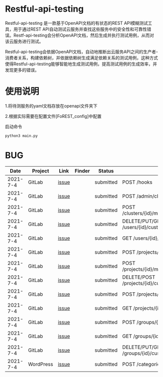  

#  

#  

# Restful-api-testing



Restful-api-testing 是一款基于OpenAPI文档的有状态的REST API模糊测试工具，用于通过REST API自动测试云服务并查找这些服务中的安全性和可靠性错误。Restf-api-testing会分析OpenAPI文档，然后生成并执行测试用例，从而对该云服务进行测试。

Restful-api-testing会依据OpenAPI文档，自动地推断出云服务API之间的生产者-消费者关系，构建依赖树，并依据依赖树生成满足依赖关系的测试用例，这种方式使得Restful-api-testing能够智能地生成测试用例，提高测试用例的生成效率，并发现更多的错误。



 




# 使用说明



1.将待测服务的yaml文档存放在openapi文件夹下

2.根据实际需要在配置文件[FoREST_config]中配置


启动命令
```bash
python3 main.py
```

 


 
# BUG

| Date | Project | Link | Finder | Status | Description |
|---------|---------|---------|---------|---------|---------|
| 2021-7-4 | GitLab | [issue](https://gitlab.com/gitlab-org/gitlab/-/issues/334609) |  | submitted | POST  /hooks |
| 2021-7-4 | GitLab | [issue](https://gitlab.com/gitlab-org/gitlab/-/issues/334610) |  | submitted | POST  /admin/clusters/add |
| 2021-7-4 | GitLab | [issue](https://gitlab.com/gitlab-org/gitlab/-/issues/334610) |  | submitted | POST  /clusters/{id}/metrics_dashboard/annotations/ |
| 2021-7-4 | GitLab | [issue](https://gitlab.com/gitlab-org/gitlab/-/issues/334609) |  | submitted | DELETE/PUT/GET  /users/{id}/custom_attributes/{key} |
| 2021-7-4 | GitLab | [issue](https://gitlab.com/gitlab-org/gitlab/-/issues/334609) |  | submitted | GET  /users/{id}/custom_attributes |
| 2021-7-4 | GitLab | [issue](https://gitlab.com/gitlab-org/gitlab/-/issues/334610) |  | submitted | POST  /projects/{id}/clusters/user |
| 2021-7-4 | GitLab | [issue](https://gitlab.com/gitlab-org/gitlab/-/issues/334610) |  | submitted | POST  /projects/{id}/metrics/user_starred_dashboards |
| 2021-7-4 | GitLab | [issue](https://gitlab.com/gitlab-org/gitlab/-/issues/334609) |  | submitted | DELETE/POST  /projects/{id}/custom_attributes/{key} |
| 2021-7-4 | GitLab | [issue](https://gitlab.com/gitlab-org/gitlab/-/issues/334610) |  | submitted | POST  /projects/{id}/export | 
| 2021-7-4 | GitLab | [issue](https://gitlab.com/gitlab-org/gitlab/-/issues/334609) |  | submitted | GET  /projects/{id}/custom_attributes |
| 2021-7-4 | GitLab | [issue](https://gitlab.com/gitlab-org/gitlab/-/issues/334610) |  | submitted | POST  /groups/{id}/clusters/user |
| 2021-7-4 | GitLab | [issue](https://gitlab.com/gitlab-org/gitlab/-/issues/334609) |  | submitted | GET /groups/{id}/custom_attributes |
| 2021-7-4 | GitLab | [issue](https://gitlab.com/gitlab-org/gitlab/-/issues/334609) |  | submitted | DELETE/PUT/GET  /groups/{id}/custom_attributes/{key} |
| 2021-7-4 | WordPress | [issue](https://gitlab.com/gitlab-org/gitlab/-/issues/334610) |  | submitted | POST  /categories |


 


